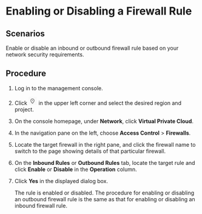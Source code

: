 # Enabling or Disabling a Firewall Rule<a name="vpc_acl_0006"></a>

## Scenarios<a name="section66699152161428"></a>

Enable or disable an inbound or outbound firewall rule based on your network security requirements.

## Procedure<a name="section25103352161542"></a>

1.  Log in to the management console.
2.  Click  ![](figures/icon-region.png)  in the upper left corner and select the desired region and project.
3.  On the console homepage, under  **Network**, click  **Virtual Private Cloud**.
4.  In the navigation pane on the left, choose  **Access Control**  \>  **Firewalls**.
5.  Locate the target firewall in the right pane, and click the firewall name to switch to the page showing details of that particular firewall.
6.  On the  **Inbound Rules**  or  **Outbound Rules**  tab, locate the target rule and click  **Enable**  or  **Disable**  in the  **Operation**  column.
7.  Click  **Yes**  in the displayed dialog box.

    The rule is enabled or disabled. The procedure for enabling or disabling an outbound firewall rule is the same as that for enabling or disabling an inbound firewall rule.


